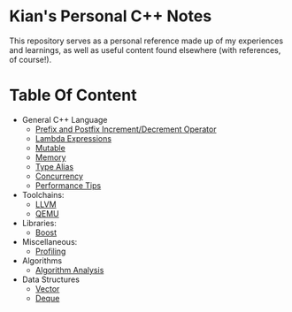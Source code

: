 # Kian's Personal C++ Notes
This repository serves as a personal reference made up of my experiences and learnings, as well as useful content found elsewhere (with references, of course!).

# Table Of Content
- General C++ Language
  - [Prefix and Postfix Increment/Decrement Operator](general/incr_decr_op.md)
  - [Lambda Expressions](general/lambda_expressions.md)
  - [Mutable](general/mutable.md)
  - [Memory](general/memory.md)
  - [Type Alias](general/type_alias.md)
  - [Concurrency](general/concurrency.md)
  - [Performance Tips](general/performance_tips.md)
- Toolchains:
  - [LLVM](toolchains/llvm.md)
  - [QEMU](toolchains/qemu.md)
- Libraries:
  - [Boost](libraries/boost.md)
- Miscellaneous:
  - [Profiling](miscellaneous/profiling.md)
- Algorithms
  - [Algorithm Analysis](algorithms/analysis.md)
- Data Structures
  - [Vector](data_structures/vector.md)
  - [Deque](data_structures/deque.md)
